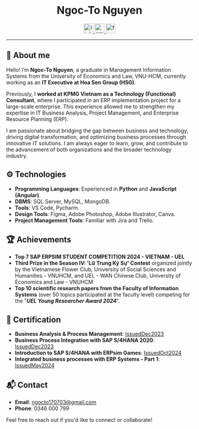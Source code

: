 <div align="center">
  <h1>Ngoc-To Nguyen</h1> 

  <!-- LinkedIn Icon -->
  <a href="https://www.linkedin.com/in/nguyenthingocto/" target="_blank">
      <img src="https://img.shields.io/badge/LinkedIn-0077B5?style=for-the-badge&logo=linkedin&logoColor=white" alt="linkedin" style="margin-bottom: 0px;" height="26"/>
  </a> 
  <!-- Gmail Icon -->
  <a href="mailto:ngocto170703@gmail.com" target="_blank">
      <img src="https://img.shields.io/badge/Gmail-D14836?style=for-the-badge&logo=gmail&logoColor=white" alt="gmail" style="margin-bottom: 0px;" height="26"/>
  </a>
  <!-- Facebook Icon -->
  <a href="https://www.facebook.com/1o.serenity" target="_blank">
      <img src="https://img.shields.io/badge/Facebook-1877F2?style=for-the-badge&logo=facebook&logoColor=white" alt="facebook" style="margin-bottom: 0px;" height="26"/>
  </a>
</div>

<hr>

## 💬 About me
Hello! I’m **Ngoc-To Nguyen**, a graduate in Management Information Systems from the University of Economics and Law, VNU-HCM, currently working as an **IT Executive at Hoa Sen Group (HSG)**.

Previously, I **worked at KPMG Vietnam as a Technology (Functional) Consultant**, where I participated in an ERP implementation project for a large-scale enterprise. This experience allowed me to strengthen my expertise in IT Business Analysis, Project Management, and Enterprise Resource Planning (ERP).

I am passionate about bridging the gap between business and technology, driving digital transformation, and optimizing business processes through innovative IT solutions. I am always eager to learn, grow, and contribute to the advancement of both organizations and the broader technology industry.


## ⚙️ Technologies
- **Programming Languages**: Experienced in **Python** and **JavaScript (Angular)**.
- **DBMS**: SQL Server, MySQL, MongoDB.
- **Tools**: VS Code, Pycharm.
- **Design Tools**: Figma, Adobe Photoshop, Adobe Illustrator, Canva.
- **Project Management Tools**: Familiar with Jira and Trello.

## 🏆 Achievements
- **Top 7 SAP ERPSIM STUDENT COMPETITION 2024 - VIETNAM - UEL**
- **Third Prize in the Season IV: 'Lữ Trung Kỳ Sự' Contest** organized jointly by the Vietnamese Flower Club, University of Social Sciences and Humanities - VNUHCM, and UEL - WAN Chinese Club, University of Economics and Law - VNUHCM
- **Top 10 scientific research papers from the Faculty of Information Systems** (over 50 topics participated at the faculty level) competing for the "_**UEL Young Researcher Award 2024**_".

## 📜 Certification
- **Business Analysis & Process Management**: [IssuedDec2023](https://www.coursera.org/account/accomplishments/certificate/KYKVR27URZXL)
- **Business Process Integration with SAP S/4HANA 2020**: [IssuedDec2023](https://www.credly.com/badges/d39f0919-b1f1-430d-85b0-60a4d98b054c/public_url)
- **Introduction to SAP S/4HANA with ERPsim Games**: [IssuedOct2024](https://drive.google.com/file/d/1xFfyYoDvLtITeVG9x2QFofvBsN8Sc7so/view?usp=sharing)
- **Integrated business processes with ERP Systems - Part 1**: [IssuedMay2024](https://drive.google.com/file/d/1BMl1-Z7M4mJZ6o8Y-iE09_3NG97Fyf3p/view?usp=sharing)

## 📬 Contact
- **Email**: [ngocto170703@gmail.com](mailto:ngocto170703@gmail.com)
- **Phone**: 0346 000 799

Feel free to reach out if you'd like to connect or collaborate!
